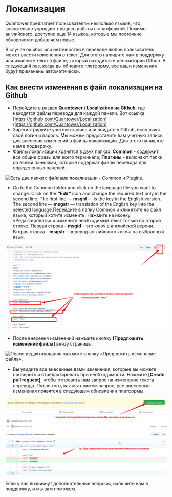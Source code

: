 # Локализация

Quantower предлагает пользователям несколько языков, что значительно упрощает процесс работы с платформой. Помимо английского, доступно еще 14 языков, которые мы постоянно обновляем и добавляем новые.

В случае ошибок или неточностей в переводе любой пользователь может внести изменения в текст. Для этого напишите нам в поддержку или измените текст в файле, который находится в репозитории Github. В следующий раз, когда вы обновите платформу, все ваши изменения будут применены автоматически.

## Как внести изменения в файл локализации на Github <a href="#how-to-make-changes-to-the-localization-file-on-github" id="how-to-make-changes-to-the-localization-file-on-github"></a>

* Перейдите в раздел [**Quantower / Localization на Github**](https://github.com/Quantower/Localization), где находятся файлы перевода для каждой панели. Вот ссылка [https://github.com/Quantower/Localization](https://github.com/Quantower/Localization)
* Зарегистрируйте учетную запись или войдите в Github, используя свой логин и пароль. Мы можем предоставить вам учетную запись для внесения изменений в файлы локализации. Для этого напишите нам в поддержку.
* Файлы локализации хранятся в двух папках: **Common** - содержит все общие фразы для всего терминала; **Плагины** - включают папки со всеми панелями, которые содержат файлы перевода для определенных панелей.

![Есть две папки с файлами локализации - Common и Plugins.](https://blobscdn.gitbook.com/v0/b/gitbook-28427.appspot.com/o/assets%2F-LD6FsRvQ3jgwJIg6O7r%2F-LTS-tElGUeTdX9kBPhF%2F-LTSHidwy1dSkZKCRH-V%2FQuantower%20localization.png?alt=media\&token=93298b44-40c2-4123-b8b8-68aca6d23077)

* Go to the Common folder and click on the language file you want to change. Click on the _**"Edit"**_ icon and change the required text only in the second line. The first line — **msgid** — is the key in the English version. The second line — **msgstr** — translation of the English key into the selected language.Перейдите в папку Common и кликнтите на файл языка, который хотите изменить. Нажмите на иконку «Редактировать» и измените необходимый текст только во второй строке. Первая строка - **msgid** - это ключ в английской версии. Вторая строка - **msgstr** - перевод английского ключа на выбранный язык.

![](../.gitbook/assets/redaktiruite.png)

* После внесения изменений нажмите кнопку **\[Предложить изменение файла]** внизу страницы.

![После редактирования нажмите кнопку «Предложить изменение файла».](https://blobscdn.gitbook.com/v0/b/gitbook-28427.appspot.com/o/assets%2F-LD6FsRvQ3jgwJIg6O7r%2F-LTS-tElGUeTdX9kBPhF%2F-LTSImhO\_p2dt2QMJuOp%2Fpropose%20the%20change.png?alt=media\&token=34fcbbc6-7a40-4947-a91f-cf935597eeb9)

* Вы увидите все внесенные вами изменения, которые вы можете проверить и отредактировать при необходимости. Нажмите **\[Create pull request]**, чтобы отправить нам запрос на изменение текста перевода. После того, как мы примем запрос, все внесенные изменения появятся в следующем обновлении платформы.

![](../.gitbook/assets/perevod.png)

Если у вас возникнут дополнительные вопросы, напишите нам в поддержку, и мы вам поможем.
